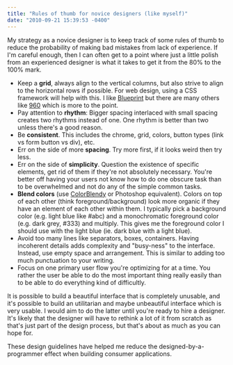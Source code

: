 ```yaml
---
title: "Rules of thumb for novice designers (like myself)"
date: "2010-09-21 15:39:53 -0400"
---
```


My strategy as a novice designer is to keep track of some rules of thumb to reduce the probability of making bad mistakes from lack of experience. If I'm careful enough, then I can often get to a point where just a little polish from an experienced designer is what it takes to get it from the 80% to the 100% mark.

* Keep a **grid**, always align to the vertical columns, but also strive to align to the horizontal rows if possible. For web design, using a CSS framework will help with this. I like [Blueprint](http://www.blueprintcss.org/) but there are many others like [960](http://960.gs/) which is more to the point.
* Pay attention to **rhythm**: Bigger spacing interlaced with small spacing creates two rhythms instead of one. One rhythm is better than two unless there's a good reason.
* Be **consistent**. This includes the chrome, grid, colors, button types (link vs form button vs div), etc.
* Err on the side of more **spacing**. Try more first, if it looks weird then try less.
* Err on the side of **simplicity**. Question the existence of specific elements, get rid of them if they're not absolutely necessary. You're better off having your users not know how to do one obscure task than to be overwhelmed and not do any of the simple common tasks.
* **Blend colors** (use [ColorBlendy](http://colorblendy.com/) or Photoshop equivalent). Colors on top of each other (think foreground/background) look more organic if they have an element of each other within them. I typically pick a background color (e.g. light blue like #abc) and a monochromatic foreground color (e.g. dark grey, #333) and multiply. This gives me the foreground color I should use with the light blue (ie. dark blue with a light blue).
* Avoid too many lines like separators, boxes, containers. Having incoherent details adds complexity and "busy-ness" to the interface. Instead, use empty space and arrangement. This is similar to adding too much punctuation to your writing.
* Focus on one primary user flow you're optimizing for at a time. You rather the user be able to do the most important thing really easily than to be able to do everything kind of difficultly.

It is possible to build a beautiful interface that is completely unusable, and it's possible to build an utilitarian and maybe unbeautiful interface which is very usable. I would aim to do the latter until you're ready to hire a designer. It's likely that the designer will have to rethink a lot of it from scratch as that's just part of the design process, but that's about as much as you can hope for.

These design guidelines have helped me reduce the designed-by-a-programmer effect when building consumer applications.
